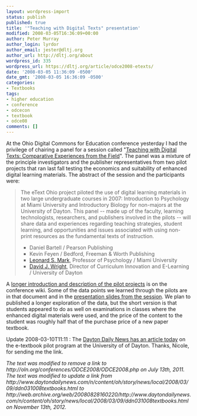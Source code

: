 ```yaml
---
layout: wordpress-import
status: publish
published: true
title: '"Teaching with Digital Texts" presentation'
modified: 2008-03-05T16:36:09+00:00
author: Peter Murray
author_login: lyrdor
author_email: jester@dltj.org
author_url: http://dltj.org/about
wordpress_id: 335
wordpress_url: https://dltj.org/article/odce2008-etexts/
date: '2008-03-05 11:36:09 -0500'
date_gmt: '2008-03-05 16:36:09 -0500'
categories:
- Textbooks
tags:
- higher education
- conference
- odcecon
- textbook
- odce08
comments: []
---
```

<p>At the <span class="removed_link" title="http://oln.org/conferences/ODCE2008/ODCE2008.php">Ohio Digital Commons for Education conference</span> yesterday I had the privilege of chairing a panel for a session called "<a href="http://web.archive.org/web/20080723214441/http://wiki.conference.oln.org/page/Teaching+with+Digital+Texts" title="Teaching with Digital Texts - ODCE Conference">Teaching with Digital Texts: Comparative Experiences from the Field</a>".  The panel was a mixture of the principle investigators and the publisher representatives from two pilot projects that ran last fall testing the economics and suitability of enhanced digital learning materials.  The abstract of the session and the participants were:</p>
<blockquote><p>The eText Ohio project piloted the use of digital learning materials in two large undergraduate courses in 2007: Introduction to Psychology at Miami University and Introductory Biology for non-majors at the University of Dayton. This panel -- made up of the faculty, learning technologists, researchers, and publishers involved in the pilots -- will share data and experiences regarding teaching strategies, student learning, and opportunities and issues associated with using non-print resources as the fundamental texts of instruction.</p>
<ul type="square">
<li>Daniel Bartell / Pearson Publishing</li>
<li>Kevin Feyen / Bedford, Freeman &amp; Worth Publishing</li>
<li><a href="http://www.units.muohio.edu/psychology/people/markls.html" title="Dr. Leonard S. Mark -- Dept. of Psychology -- Miami University">Leonard S. Mark</a>, Professor of Psychology / Miami University</li>
<li><a href="http://biology.udayton.edu/content.php?id=28" title="David Wright&#039;s page at the University of Dayton Biology Department">David J. Wright</a>, Director of Curriculum Innovation and E-Learning / University of Dayton</li>
</ul>
</blockquote>
<p>A <a href="http://web.archive.org/web/20081122053858/http://wiki.conference.oln.org/page/Introduction+to+Digital+Text+Pilot" title="Introduction to Digital Text Pilot - ODCE Conference">longer introduction and description of the pilot projects</a> is on the conference wiki.  Some of the data points we learned through the pilots are in that document and in the <a href="/wp-content/uploads/2008/03/odce-e-text.pdf" title="Presentation slides from &#039;Teaching with Digital Texts: Comparative Experiences from the Field&#039;">presentation slides from the session</a>.  We plan to published a longer exploration of the data, but the short version is that students appeared to do as well on examinations in classes where the enhanced digital materials were used, and the price of the content to the student was roughly half that of the purchase price of a new paper textbook.</p>
<p>Update 2008-03-10T11:11 : The <a href="http://web.archive.org/web/20080828160220/http://www.daytondailynews.com/n/content/oh/story/news/local/2008/03/09/ddn031008textbooks.html" title="Schools, publishers experiment to cut textbook prices">Dayton Daily News has an article today</a> on the e-textbook pilot program at the University of of Dayton.  Thanks, Nicole, for sending me the link.</p>
<p style="padding:0;margin:0;font-style:italic;" class="removed_link">The text was modified to remove a link to http://oln.org/conferences/ODCE2008/ODCE2008.php on July 13th, 2011.</p>
<p style="padding:0;margin:0;font-style:italic;">The text was modified to update a link from http://www.daytondailynews.com/n/content/oh/story/news/local/2008/03/09/ddn031008textbooks.html to http://web.archive.org/web/20080828160220/http://www.daytondailynews.com/n/content/oh/story/news/local/2008/03/09/ddn031008textbooks.html on November 13th, 2012.</p>

